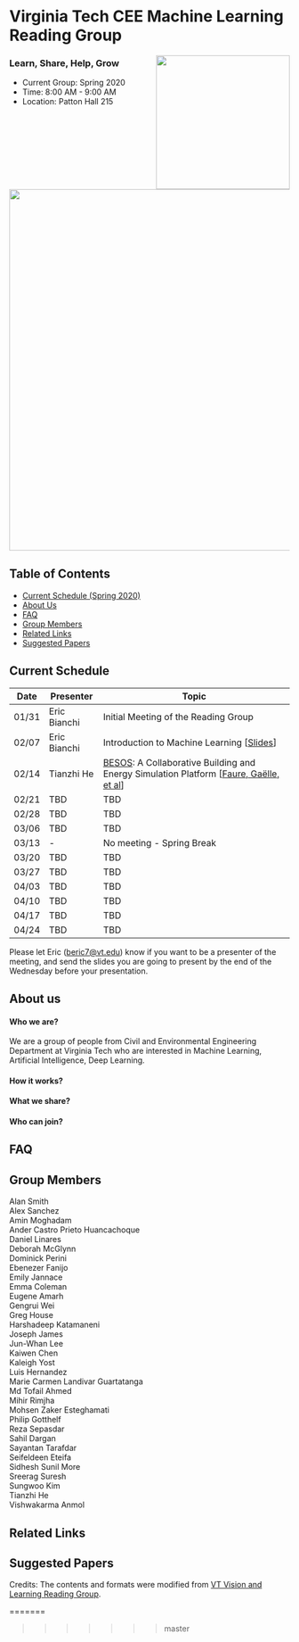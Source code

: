 # Virginia Tech CEE Machine Learning Reading Group
<img src="https://vtnews.vt.edu/global_assets/images/logo-maroon.svg" width="240" align="right">

### Learn, Share, Help, Grow

- Current Group: Spring 2020
- Time: 8:00 AM - 9:00 AM
- Location: Patton Hall 215

<p align="center">
<img src="misc/FIGURE.jpg" width="648" align="center">
</p>

## Table of Contents

- [Current Schedule (Spring 2020)](#current-schedule)
- [About Us](#about-us)
- [FAQ](#faq)
- [Group Members](#group-members)
- [Related Links](#related-links)
- [Suggested Papers](#suggested-papers)

## Current Schedule
| Date       | Presenter     |  Topic     |
|-------------|--------|--------|
| 01/31 | Eric Bianchi    | Initial Meeting of the Reading Group |
| 02/07 | Eric Bianchi    | Introduction to Machine Learning [[Slides](https://www.dropbox.com/s/6smyhkk2morf5z1/Lec01.pdf?dl=0)] |
| 02/14 | Tianzhi He      | [BESOS](https://besos.uvic.ca/): A Collaborative Building and Energy Simulation Platform [[Faure, Gaëlle, et al](https://dl.acm.org/doi/pdf/10.1145/3360322.3360995?download=true)] |
| 02/21 | TBD             | TBD |
| 02/28 | TBD             | TBD |
| 03/06 | TBD             | TBD |
| 03/13 | -               | No meeting - Spring Break |
| 03/20 | TBD             | TBD |
| 03/27 | TBD             | TBD |
| 04/03 | TBD             | TBD |
| 04/10 | TBD             | TBD |
| 04/17 | TBD             | TBD |
| 04/24 | TBD             | TBD |

Please let Eric (beric7@vt.edu) know if you want to be a presenter of the meeting, and send the slides you are going to present by the end of the Wednesday before your presentation.


## About us

#### Who we are?
We are a group of people from Civil and Environmental Engineering Department at Virginia Tech who are interested in Machine Learning, Artificial Intelligence, Deep Learning. 

#### How it works?

#### What we share?

#### Who can join?

## FAQ


## Group Members

Alan Smith<br/>
Alex Sanchez <br/>
Amin Moghadam <br/>
Ander Castro Prieto Huancachoque <br/>
Daniel Linares <br/>
Deborah McGlynn <br/>
Dominick Perini <br/>
Ebenezer Fanijo <br/>
Emily Jannace <br/>
Emma Coleman <br/>
Eugene Amarh <br/>
Gengrui Wei <br/>
Greg House <br/>
Harshadeep Katamaneni <br/>
Joseph James <br/>
Jun-Whan Lee <br/>
Kaiwen Chen <br/>
Kaleigh Yost <br/>
Luis Hernandez <br/>
Marie Carmen Landivar Guartatanga <br/>
Md Tofail Ahmed <br/>
Mihir Rimjha <br/>
Mohsen Zaker Esteghamati <br/>
Philip Gotthelf <br/>
Reza Sepasdar <br/>
Sahil Dargan <br/>
Sayantan Tarafdar <br/>
Seifeldeen Eteifa <br/>
Sidhesh Sunil More <br/>
Sreerag Suresh <br/>
Sungwoo Kim <br/>
Tianzhi He <br/>
Vishwakarma Anmol <br/>

## Related Links


## Suggested Papers


Credits: The contents and formats were modified from [VT Vision and Learning Reading Group](https://github.com/vt-vl-lab/reading_group).


=======
>>>>>>> master

